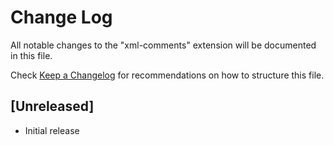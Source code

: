 # Change Log

All notable changes to the "xml-comments" extension will be documented in this file.

Check [Keep a Changelog](http://keepachangelog.com/) for recommendations on how to structure this file.

## [Unreleased]

- Initial release